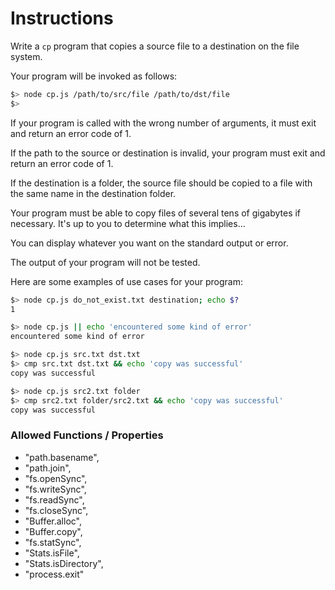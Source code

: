 # Instructions

Write a `cp` program that copies a source file to a destination on the file system.

Your program will be invoked as follows:

```bash
$> node cp.js /path/to/src/file /path/to/dst/file
$>
```

If your program is called with the wrong number of arguments, it must exit and return an error code of 1.

If the path to the source or destination is invalid, your program must exit and return an error code of 1.

If the destination is a folder, the source file should be copied to a file with the same name in the destination folder.

Your program must be able to copy files of several tens of gigabytes if necessary. It's up to you to determine what this
implies...

You can display whatever you want on the standard output or error.

The output of your program will not be tested.

Here are some examples of use cases for your program:

```bash
$> node cp.js do_not_exist.txt destination; echo $?
1

$> node cp.js || echo 'encountered some kind of error'
encountered some kind of error

$> node cp.js src.txt dst.txt
$> cmp src.txt dst.txt && echo 'copy was successful'
copy was successful

$> node cp.js src2.txt folder
$> cmp src2.txt folder/src2.txt && echo 'copy was successful'
copy was successful
```

### Allowed Functions / Properties

- "path.basename",
- "path.join",
- "fs.openSync",
- "fs.writeSync",
- "fs.readSync",
- "fs.closeSync",
- "Buffer.alloc",
- "Buffer.copy",
- "fs.statSync",
- "Stats.isFile",
- "Stats.isDirectory",
- "process.exit"
